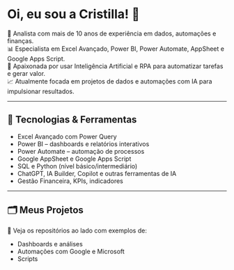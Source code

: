 # Oi, eu sou a Cristilla! 👋

💼 Analista com mais de 10 anos de experiência em dados, automações e finanças.  
📊 Especialista em Excel Avançado, Power BI, Power Automate, AppSheet e Google Apps Script.  
🤖 Apaixonada por usar Inteligência Artificial e RPA para automatizar tarefas e gerar valor.  
📈 Atualmente focada em projetos de dados e automações com IA para impulsionar resultados.

---

## 🧰 Tecnologias & Ferramentas

- Excel Avançado com Power Query
- Power BI – dashboards e relatórios interativos
- Power Automate – automação de processos
- Google AppSheet e Google Apps Script
- SQL e Python (nível básico/intermediário)
- ChatGPT, IA Builder, Copilot e outras ferramentas de IA
- Gestão Financeira, KPIs, indicadores

---

## 🗂 Meus Projetos

🔧 Veja os repositórios ao lado com exemplos de:
- Dashboards e análises
- Automações com Google e Microsoft
- Scripts
